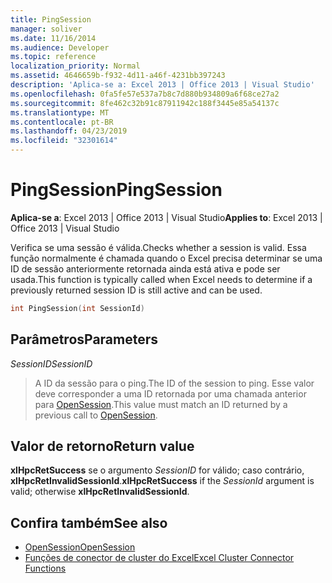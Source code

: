 ```yaml
---
title: PingSession
manager: soliver
ms.date: 11/16/2014
ms.audience: Developer
ms.topic: reference
localization_priority: Normal
ms.assetid: 4646659b-f932-4d11-a46f-4231bb397243
description: 'Aplica-se a: Excel 2013 | Office 2013 | Visual Studio'
ms.openlocfilehash: 0fa5fe57e537a7b8c7d880b934809a6f68ce27a2
ms.sourcegitcommit: 8fe462c32b91c87911942c188f3445e85a54137c
ms.translationtype: MT
ms.contentlocale: pt-BR
ms.lasthandoff: 04/23/2019
ms.locfileid: "32301614"
---
```

# <a name="pingsession"></a><span data-ttu-id="442a5-103">PingSession</span><span class="sxs-lookup"><span data-stu-id="442a5-103">PingSession</span></span>

<span data-ttu-id="442a5-104">**Aplica-se a**: Excel 2013 | Office 2013 | Visual Studio</span><span class="sxs-lookup"><span data-stu-id="442a5-104">**Applies to**: Excel 2013 | Office 2013 | Visual Studio</span></span> 
  
<span data-ttu-id="442a5-105">Verifica se uma sessão é válida.</span><span class="sxs-lookup"><span data-stu-id="442a5-105">Checks whether a session is valid.</span></span> <span data-ttu-id="442a5-106">Essa função normalmente é chamada quando o Excel precisa determinar se uma ID de sessão anteriormente retornada ainda está ativa e pode ser usada.</span><span class="sxs-lookup"><span data-stu-id="442a5-106">This function is typically called when Excel needs to determine if a previously returned session ID is still active and can be used.</span></span>
  
```cpp
int PingSession(int SessionId)
```

## <a name="parameters"></a><span data-ttu-id="442a5-107">Parâmetros</span><span class="sxs-lookup"><span data-stu-id="442a5-107">Parameters</span></span>

<span data-ttu-id="442a5-108">_SessionID_</span><span class="sxs-lookup"><span data-stu-id="442a5-108">_SessionID_</span></span>
  
> <span data-ttu-id="442a5-109">A ID da sessão para o ping.</span><span class="sxs-lookup"><span data-stu-id="442a5-109">The ID of the session to ping.</span></span> <span data-ttu-id="442a5-110">Esse valor deve corresponder a uma ID retornada por uma chamada anterior para [OpenSession](opensession.md).</span><span class="sxs-lookup"><span data-stu-id="442a5-110">This value must match an ID returned by a previous call to [OpenSession](opensession.md).</span></span>
    
## <a name="return-value"></a><span data-ttu-id="442a5-111">Valor de retorno</span><span class="sxs-lookup"><span data-stu-id="442a5-111">Return value</span></span>

<span data-ttu-id="442a5-112">**xlHpcRetSuccess** se o argumento _SessionID_ for válido; caso contrário, **xlHpcRetInvalidSessionId**.</span><span class="sxs-lookup"><span data-stu-id="442a5-112">**xlHpcRetSuccess** if the  _SessionId_ argument is valid; otherwise **xlHpcRetInvalidSessionId**.</span></span>
  
## <a name="see-also"></a><span data-ttu-id="442a5-113">Confira também</span><span class="sxs-lookup"><span data-stu-id="442a5-113">See also</span></span>

- [<span data-ttu-id="442a5-114">OpenSession</span><span class="sxs-lookup"><span data-stu-id="442a5-114">OpenSession</span></span>](opensession.md)
- [<span data-ttu-id="442a5-115">Funções de conector de cluster do Excel</span><span class="sxs-lookup"><span data-stu-id="442a5-115">Excel Cluster Connector Functions</span></span>](excel-cluster-connector-functions.md)

